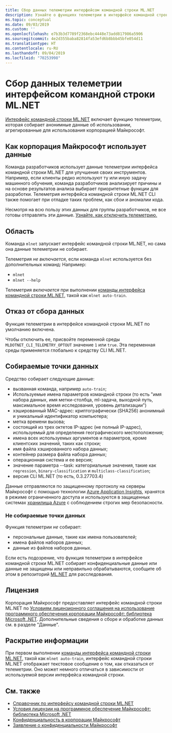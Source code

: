 ```yaml
---
title: Сбор данных телеметрии интерфейсом командной строки ML.NET
description: Узнайте о функциях телеметрии в интерфейсе командной строки CLI ML.NET, собирающих сведения об использовании для анализа, а также о собираемых данных и способе отключения этих функций. Также см. ссылки на лицензионное соглашение .NET и информацию о соответствии GDPR корпорации Майкрософт.
ms.topic: conceptual
ms.date: 09/03/2019
ms.custom: ''
ms.openlocfilehash: e7b3b3d7789f2368ebc4448e73add817986a5906
ms.sourcegitcommit: 4e2d355baba82814fa53efd6b8bbb45bfe054d11
ms.translationtype: HT
ms.contentlocale: ru-RU
ms.lasthandoff: 09/04/2019
ms.locfileid: "70253998"
---
```

# <a name="telemetry-collection-by-the-mlnet-cli"></a>Сбор данных телеметрии интерфейсом командной строки ML.NET

[Интерфейс командной строки ML.NET](https://aka.ms/mlnet-cli) включает функцию телеметрии, которая собирает анонимные данные об использовании, агрегированные для использования корпорацией Майкрософт.

## <a name="how-microsoft-uses-the-data"></a>Как корпорация Майкрософт использует данные

Команда разработчиков использует данные телеметрии интерфейса командной строки ML.NET для улучшения своих инструментов. Например, если клиенты редко используют ту или иную задачу машинного обучения, команда разработчиков анализирует причины и на основе результатов анализа выбирает приоритетные функции для разработки. Телеметрия интерфейса командной строки ML.NET CLI также помогает при отладке таких проблем, как сбои и аномалии кода. 

Несмотря на всю пользу этих данных для группы разработчиков, не все готовы отправлять эти данные. [Узнайте, как отключить телеметрию.](#opt-out-of-data-collection)

## <a name="scope"></a>Область

Команда `mlnet` запускает интерфейс командной строки ML.NET, но сама она данные телеметрии не собирает.

Телеметрия *не включается*, если команда `mlnet` используется без дополнительных команд: Например:

- `mlnet`
- `mlnet --help`

Телеметрия *включается* при выполнении [команды интерфейса командной строки ML.NET](../reference/ml-net-cli-reference.md), такой как `mlnet auto-train`.

## <a name="opt-out-of-data-collection"></a>Отказ от сбора данных

Функция телеметрии в интерфейсе командной строки ML.NET по умолчанию включена.

Чтобы отключить ее, присвойте переменной среды `MLDOTNET_CLI_TELEMETRY_OPTOUT` значение `1` или `true`. Эта переменная среды применяется глобально к средству CLI ML.NET.

## <a name="data-points-collected"></a>Собираемые точки данных

Средство собирает следующие данные:

- вызванная команда, например `auto-train`;
- Используемые имена параметров командной строки (то есть "имя набора данных, имя метки-столбца, ml-задача, выходной путь, максимальное время исследования, уровень детализации")
- хэшированный MAC-адрес: криптографически (SHA256) анонимный и уникальный идентификатор компьютера;
- метка времени вызова;
- состоящий из трех октетов IP-адрес (не полный IP-адрес), используемый для определения географического местоположения;
- имена всех используемых аргументов и параметров, кроме клиентских значений, таких как строки;
- имя файла хэшированного набора данных;
- контейнер размера файла набора данных;
- операционная система и ее версия;
- значение параметра --task: категориальные значения, такие как `regression`, `binary-classification` и `multiclass-classification`;
- версия CLI ML.NET (то есть, 0.3.27703.4)

Данные отправляются по защищенному протоколу на серверы Майкрософт с помощью технологии [Azure Application Insights](https://azure.microsoft.com/services/application-insights/), хранятся в режиме ограниченного доступа и используются в защищенных системах [хранилища Azure](https://azure.microsoft.com/services/storage/) с соблюдением строгих мер безопасности.

### <a name="data-points-not-collected"></a>Не собираемые точки данных
Функция телеметрии *не* собирает:
- персональные данные, такие как имена пользователей;
- имена файлов наборов данных;
- данные из файлов наборов данных.

Если есть подозрение, что функция телеметрии в интерфейсе командной строки ML.NET собирает конфиденциальные данные или данные не защищены или неправильно обрабатываются, сообщите об этом в репозиторий [ML.NET](https://github.com/dotnet/machinelearning) для расследования.

## <a name="license"></a>Лицензия

Корпорация Майкрософт предоставляет интерфейс командной строки ML.NET по [Условиям лицензионного соглашения на использование программного обеспечения корпорации Майкрософт: библиотека Microsoft .NET](https://aka.ms/dotnet-core-eula). Дополнительные сведения о сборе и обработке данных см. в разделе "Данные".

## <a name="disclosure"></a>Раскрытие информации

При первом выполнении [команды интерфейса командной строки ML.NET](../reference/ml-net-cli-reference.md), такой как `mlnet auto-train`, интерфейс командной строки ML.NET отображает текстовое сообщение о том, как отказаться от телеметрии. Оно может немного отличаться в зависимости от используемой версии интерфейса командной строки.

## <a name="see-also"></a>См. также
- [Справочник по интерфейсу командной строки ML.NET](../reference/ml-net-cli-reference.md)
- [Условия лицензии на программное обеспечение Майкрософт: библиотека Microsoft .NET](https://aka.ms/dotnet-core-eula)
- [Конфиденциальность в корпорации Майкрософт](https://www.microsoft.com/trustcenter/privacy/)
- [Заявление о конфиденциальности Майкрософт](https://privacy.microsoft.com/privacystatement)
